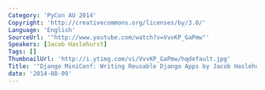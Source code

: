 ```yaml
---
Category: 'PyCon AU 2014'
Copyright: 'http://creativecommons.org/licenses/by/3.0/'
Language: 'English'
SourceUrl: '"http://www.youtube.com/watch?v=VvvKP_GaPmw"'
Speakers: [Jacob Haslehurst]
Tags: []
ThumbnailUrl: 'http://i.ytimg.com/vi/VvvKP_GaPmw/hqdefault.jpg'
Title: '"Django MiniConf: Writing Reusable Django Apps by Jacob Haslehurst"'
date: '2014-08-09'
---
```



